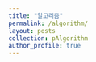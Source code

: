 ```yaml
---
title: "알고리즘"
permalink: /algorithm/
layout: posts
collection: pAlgorithm
author_profile: true
---
```

